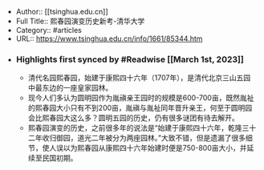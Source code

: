 - Author:: [[tsinghua.edu.cn]]
- Full Title:: 熙春园演变历史新考-清华大学
- Category:: #articles
- URL:: https://www.tsinghua.edu.cn/info/1661/85344.htm
- ### Highlights first synced by #Readwise [[March 1st, 2023]]
    - 清代名园熙春园，始建于康熙四十六年（1707年），是清代北京三山五园中最东边的一座皇家园林。
    - 现今人们多认为圆明园作为胤禛亲王园时的规模是600-700亩，既然胤祉的熙春园大小只有不到200亩，胤禛与胤祉同年晋升亲王，何至于圆明园会比熙春园大这么多？圆明五园的历史，仍有很多谜团有待去解开。
    - 熙春园演变的历史，之前很多年的说法是“始建于康熙四十六年，乾隆三十二年收归御园，道光二年被分为两座园林。”大致不错，但是遗漏了很多细节，使人误以为熙春园从康熙四十六年始建时便是750-800亩大小，并延续至民国初期。
